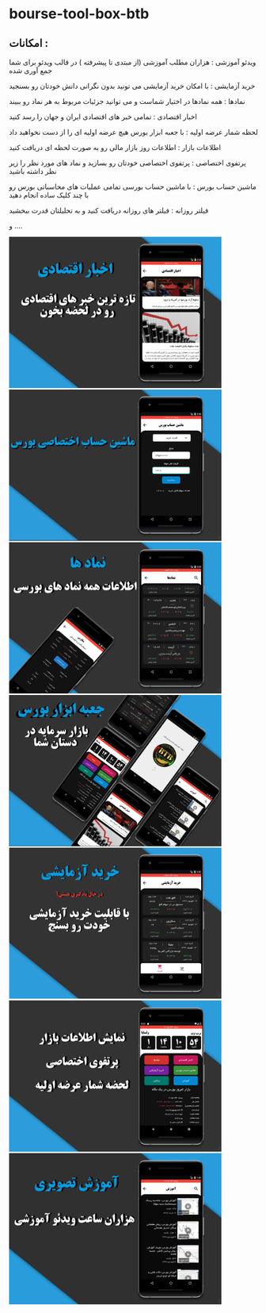 # bourse-tool-box-btb
## امکانات :




ویدئو آموزشی : هزاران مطلب آموزشی (از مبتدی تا پیشرفته ) در قالب ویدئو برای شما جمع آوری شده



خرید آزمایشی : با امکان خرید آزمایشی می تونید بدون نگرانی دانش خودتان رو بسنجید



نمادها : همه نمادها در اختیار شماست و می توانید جزئیات مربوط به هر نماد رو ببیند



اخبار اقتصادی : تمامی خبر های اقتصادی ایران و جهان را رسد کنید



لحظه شمار عرضه اولیه : با جعبه ابزار بورس هیچ عرضه اولیه ای را از دست نخواهید داد



اطلاعات بازار : اطلاعات روز بازار مالی رو به صورت لحظه ای دریافت کنید



پرتفوی اختصاصی : پرتفوی اختصاصی خودتان رو بسازید و نماد های مورد نظر را زیر نظر داشته باشید



ماشین حساب بورس : با ماشین حساب بورسی تمامی عملیات های محاسباتی بورس رو با چند کلیک ساده انجام دهید 



فیلتر روزانه : فیلتر های روزانه دریافت کنید و به تحلیلتان قدرت ببخشید



و …. 

<img src="https://github.com/faridsolgi/bourse-tool-box-btb/blob/master/project/screenShots/com.glorysys.boursetoolbox-094317296018.jpg"  width=429  height=305/> <img src="https://github.com/faridsolgi/bourse-tool-box-btb/blob/master/project/screenShots/com.glorysys.boursetoolbox-581908358550.jpg" width=429 height=305/>
<img src="https://github.com/faridsolgi/bourse-tool-box-btb/blob/master/project/screenShots/com.glorysys.boursetoolbox-618849603464%20(1).jpg" width=429 height=305/>
<img src="https://github.com/faridsolgi/bourse-tool-box-btb/blob/master/project/screenShots/com.glorysys.boursetoolbox-618849603464.jpg" width=429 height=305/>
<img src="https://github.com/faridsolgi/bourse-tool-box-btb/blob/master/project/screenShots/com.glorysys.boursetoolbox-744625370597.jpg" width=429 height=305/>
<img src="https://github.com/faridsolgi/bourse-tool-box-btb/blob/master/project/screenShots/com.glorysys.boursetoolbox-809984995301.jpg" width=429 height=305/>
<img src="https://github.com/faridsolgi/bourse-tool-box-btb/blob/master/project/screenShots/com.glorysys.boursetoolbox-988467859782.jpg" width=429 height=305/>
